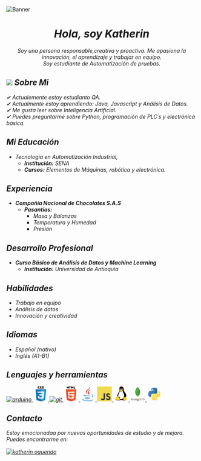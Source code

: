 ![Banner](https://github.com/KatherinOquendo/KatherinOquendo/assets/155676359/3c0e80e0-33af-4a5a-8fa6-b05d90b425f7)

<i><h1 align="center">Hola, soy Katherin </h1><i>
<p align="center">


<p align="center">
  <em>
   Soy una persona responsable,creativa y proactiva. Me apasiona la innovación, el aprendizaje y trabajar en equipo. <br>
   Soy estudiante de Automatización de pruebas.
  <br>
    
 <h2> </p> <img src="https://media.giphy.com/media/VgCDAzcKvsR6OM0uWg/giphy.gif" width="50" /> Sobre Mi</i></b> </h2>
</p>

✔ Actualemente estoy estudianto QA.<br>
✔ Actualmente estoy aprendiendo: Java, Javascript y Análisis de Datos. <br>
✔ Me gusta leer sobre Inteligencia Artificial. <br>
✔ Puedes preguntarme sobre Python, programación de PLC´s y electrónica básica.<br>
 
## Mi Educación

- Tecnología en Automatización Industrial, 
  - **Institución:** SENA
  - **Cursos:** Elementos de Máquinas, robótica y electrónica.

## Experiencia

- **Compañía Nacional de Chocolates S.A.S**
  - **Pasantías:**
    - Masa y Balanzas
    - Temperatura y Humedad
    - Presión

## Desarrollo Profesional

- **Curso Básico de Análisis de Datos y Machine Learning**
  - **Institución:** Universidad de Antioquia

## Habilidades

- Trabajo en equipo
- Análisis de datos
- Innovación y creatividad

## Idiomas

- Español (nativo)
- Inglés (A1-B1)

## Lenguajes y herramientas
<p align="left"> <a href="https://www.arduino.cc/" target="_blank" rel="noreferrer"> <img src="https://cdn.worldvectorlogo.com/logos/arduino-1.svg" alt="arduino" width="40" height="40"/> </a> <a href="https://www.w3schools.com/css/" target="_blank" rel="noreferrer"> <img src="https://raw.githubusercontent.com/devicons/devicon/master/icons/css3/css3-original-wordmark.svg" alt="css3" width="40" height="40"/> </a> <a href="https://git-scm.com/" target="_blank" rel="noreferrer"> <img src="https://www.vectorlogo.zone/logos/git-scm/git-scm-icon.svg" alt="git" width="40" height="40"/> </a> <a href="https://www.w3.org/html/" target="_blank" rel="noreferrer"> <img src="https://raw.githubusercontent.com/devicons/devicon/master/icons/html5/html5-original-wordmark.svg" alt="html5" width="40" height="40"/> </a> <a href="https://www.java.com" target="_blank" rel="noreferrer"> <img src="https://raw.githubusercontent.com/devicons/devicon/master/icons/java/java-original.svg" alt="java" width="40" height="40"/> </a> <a href="https://developer.mozilla.org/en-US/docs/Web/JavaScript" target="_blank" rel="noreferrer"> <img src="https://raw.githubusercontent.com/devicons/devicon/master/icons/javascript/javascript-original.svg" alt="javascript" width="40" height="40"/> </a> <a href="https://www.linux.org/" target="_blank" rel="noreferrer"> <img src="https://raw.githubusercontent.com/devicons/devicon/master/icons/linux/linux-original.svg" alt="linux" width="40" height="40"/> </a> <a href="https://www.mongodb.com/" target="_blank" rel="noreferrer"> <img src="https://raw.githubusercontent.com/devicons/devicon/master/icons/mongodb/mongodb-original-wordmark.svg" alt="mongodb" width="40" height="40"/> </a> <a href="https://www.python.org" target="_blank" rel="noreferrer"> <img src="https://raw.githubusercontent.com/devicons/devicon/master/icons/python/python-original.svg" alt="python" width="40" height="40"/> </a> </p>


## Contacto

Estoy emocionadaa por nuevas oportunidades de estudio y de mejora. Puedes encontrarme en:

<p align="left">
<a href="www.linkedin.com/in/katherinoquendo-046807131" target="blank"><img align="center" src="https://raw.githubusercontent.com/rahuldkjain/github-profile-readme-generator/master/src/images/icons/Social/linked-in-alt.svg" alt="katherin oquendo" height="30" width="40" /></a>
</p>






